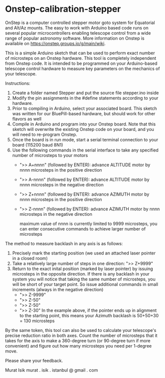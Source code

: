 # Onstep-calibration-stepper
OnStep is a computer controlled stepper motor goto system for Equatorial and Alt/Az mounts. The easy to work with Arduino based code runs on several popular microcontrollers enabling telescope control from a wide range of popular astronomy software. More information on Onstep is available on https://onstep.groups.io/g/main/wiki.

This is a simple Arduino sketch that can be used to perform exact number of microsteps on an Onstep hardware. This tool is completely independent from Onstep code.
It is intended to be programmed on your Arduino-based telescope control hardware to measure key parameters on the mechanics of your telescope.

Instructions:
  1. Create a folder named Stepper and put the source file stepper.ino inside
  2. Modify the pin assignments in the #define statements according to your hardware. 
  3. Prior to compiling in Arduino, select your associated board. This sketch was written for our BluePill-based hardware, but should work for other flavors as well
  4. Compile in Arduino and program into your Onstep board. Note that this sketch will overwrite the existing Onstep code on your board, and you will need to re-program Onstep.
  5. Once the board is in run mode, start a serial terminal connection to your board (115200 baud 8N1)
  6. Use the following commands in the serial interface to take any specified number of microsteps to your motors
      * ">> A+nnnn" (followed by ENTER): advance ALTITUDE motor by nnnn microsteps in the positive direction
      * ">> A-nnnn" (followed by ENTER): advance ALTITUDE motor by nnnn microsteps in the negative direction
      * ">> Z+nnnn" (followed by ENTER): advance AZIMUTH motor by nnnn microsteps in the positive direction
      * ">> Z-nnnn" (followed by ENTER): advance AZIMUTH motor by nnnn microsteps in the negative direction
        
        maximum value of nnnn is currently limited to 9999 microsteps, you can enter consecutive commands to achieve larger number of microsteps
      
The method to measure backlash in any axis is as follows:
  1. Precisely mark the starting position (we used an attached laser pointer in a closed room)
  2. Take a relatively large number of steps in one direction:
        ">> Z+9999"
  3. Return to the exact inital position (marked by laser pointer) by issuing microsteps in the opposite direction.
     If there is any backlash in your system you will notice that taking the same number of microsteps, you will be short of your target point.
     So issue additional commands in small increments (always in the negative direction)
        * ">> Z-9999"
        * ">> Z-50"
        * ">> Z-50"       
        * ">> Z-30"
     In the example above, if the pointer ends up in alignment to the starting point, this means your Azimuth backlash is 50+50+30 = 130 microsteps

By the same token, this tool can also be used to calculate your telescope's precise reduction ratio in both axes.
Count the number of microsteps that it takes for the axis to make a 360-degree turn (or 90-degree turn if more convenient) and figure out how many
microsteps you need per 1-degree move.

Please share your feedback.

Murat Isik
murat . isik . istanbul @ gmail . com        
